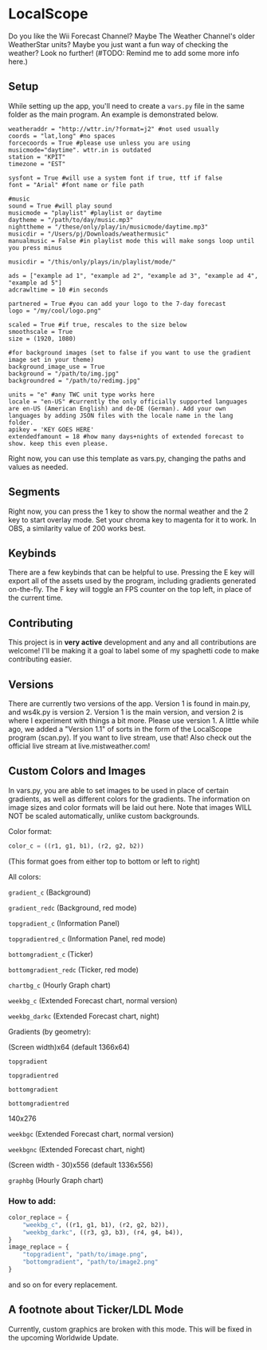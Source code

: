 # LocalScope

Do you like the Wii Forecast Channel? Maybe The Weather Channel's older WeatherStar units? Maybe you just want a fun way of checking the weather? Look no further! (#TODO: Remind me to add some more info here.)

## Setup

While setting up the app, you'll need to create a `vars.py` file in the same folder as the main program. An example is demonstrated below.
```
weatheraddr = "http://wttr.in/?format=j2" #not used usually
coords = "lat,long" #no spaces
forcecoords = True #please use unless you are using musicmode="daytime". wttr.in is outdated
station = "KPIT"
timezone = "EST"

sysfont = True #will use a system font if true, ttf if false
font = "Arial" #font name or file path

#music
sound = True #will play sound
musicmode = "playlist" #playlist or daytime
daytheme = "/path/to/day/music.mp3"
nighttheme = "/these/only/play/in/musicmode/daytime.mp3"
musicdir = "/Users/pj/Downloads/weathermusic"
manualmusic = False #in playlist mode this will make songs loop until you press minus

musicdir = "/this/only/plays/in/playlist/mode/"

ads = ["example ad 1", "example ad 2", "example ad 3", "example ad 4", "example ad 5"]
adcrawltime = 10 #in seconds

partnered = True #you can add your logo to the 7-day forecast
logo = "/my/cool/logo.png"

scaled = True #if true, rescales to the size below
smoothscale = True
size = (1920, 1080)

#for background images (set to false if you want to use the gradient image set in your theme)
background_image_use = True
background = "/path/to/img.jpg"
backgroundred = "/path/to/redimg.jpg"

units = "e" #any TWC unit type works here
locale = "en-US" #currently the only officially supported languages are en-US (American English) and de-DE (German). Add your own languages by adding JSON files with the locale name in the lang folder.
apikey = 'KEY GOES HERE'
extendedfamount = 18 #how many days+nights of extended forecast to show. keep this even please.
```

Right now, you can use this template as vars.py, changing the paths and values as needed.

## Segments

Right now, you can press the 1 key to show the normal weather and the 2 key to start overlay mode. Set your chroma key to magenta for it to work. In OBS, a similarity value of 200 works best.

## Keybinds

There are a few keybinds that can be helpful to use. Pressing the E key will export all of the assets used by the program, including gradients generated on-the-fly. The F key will toggle an FPS counter on the top left, in place of the current time.

## Contributing

This project is in **very active** development and any and all contributions are welcome! I'll be making it a goal to label some of my spaghetti code to make contributing easier.

## Versions

There are currently two versions of the app. Version 1 is found in main.py, and ws4k.py is version 2. Version 1 is the main version, and version 2 is where I experiment with things a bit more. Please use version 1.
A little while ago, we added a "Version 1.1" of sorts in the form of the LocalScope program (scan.py). If you want to live stream, use that! Also check out the official live stream at live.mistweather.com!

## Custom Colors and Images

In vars.py, you are able to set images to be used in place of certain gradients, as well as different colors for the gradients.
The information on image sizes and color formats will be laid out here.
Note that images WILL NOT be scaled automatically, unlike custom backgrounds.

Color format:

```py
color_c = ((r1, g1, b1), (r2, g2, b2))
```

(This format goes from either top to bottom or left to right)

All colors:

`gradient_c` (Background)

`gradient_redc` (Background, red mode)

`topgradient_c` (Information Panel)

`topgradientred_c` (Information Panel, red mode)

`bottomgradient_c` (Ticker)

`bottomgradient_redc` (Ticker, red mode)

`chartbg_c` (Hourly Graph chart)

`weekbg_c` (Extended Forecast chart, normal version)

`weekbg_darkc` (Extended Forecast chart, night)

Gradients (by geometry):

(Screen width)x64 (default 1366x64)

`topgradient`

`topgradientred`

`bottomgradient`

`bottomgradientred`

140x276

`weekbgc` (Extended Forecast chart, normal version)

`weekbgnc` (Extended Forecast chart, night)

(Screen width - 30)x556 (default 1336x556)

`graphbg` (Hourly Graph chart)

### How to add:

```py
color_replace = {
    "weekbg_c", ((r1, g1, b1), (r2, g2, b2)),
    "weekbg_darkc", ((r3, g3, b3), (r4, g4, b4)),
}
image_replace = {
    "topgradient", "path/to/image.png",
    "bottomgradient", "path/to/image2.png"
}
```

and so on for every replacement.

## A footnote about Ticker/LDL Mode

Currently, custom graphics are broken with this mode. This will be fixed in the upcoming Worldwide Update.